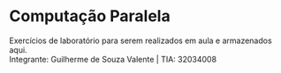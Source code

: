 # Computação Paralela
Exercícios de laboratório para serem realizados em aula e armazenados aqui. <br />
Integrante: Guilherme de Souza Valente | TIA: 32034008
